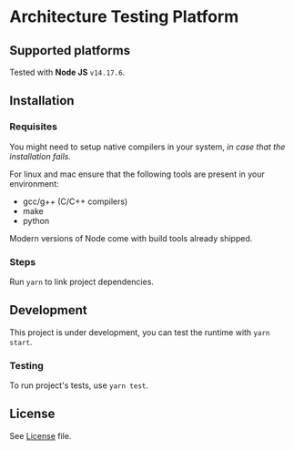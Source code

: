 # Architecture Testing Platform

## Supported platforms

Tested with **Node JS** `v14.17.6`.

## Installation

### Requisites

You might need to setup native compilers in your system, _in
case that the installation fails._

For linux and mac ensure that the following tools are
present in your environment:

- gcc/g++ (C/C++ compilers)
- make
- python

Modern versions of Node come with build tools already
shipped.

### Steps

Run `yarn` to link project dependencies.

## Development

This project is under development, you can test the runtime
with `yarn start`.

### Testing

To run project's tests, use `yarn test`.

## License

See [License](LICENSE) file.

